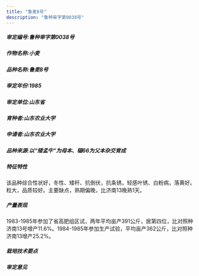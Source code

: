 ```yaml
---
title: "鲁麦8号"
description: "鲁种审字第0038号"
---
```

##### 审定编号:鲁种审字第0038号

##### 作物名称:小麦

##### 品种名称:鲁麦8号

##### 审定年份:1985

##### 审定单位:山东省

##### 育种者:山东农业大学

##### 申请者:山东农业大学

##### 品种来源:以“矮孟牛”为母本、辐66为父本杂交育成

##### 特征特性
该品种综合性状好，冬性、矮秆、抗倒伏，抗条锈，轻感叶锈、白粉病，落黄好。粒大，品质较好。主要缺点，熟期偏晚，比济南13晚熟1天。

##### 产量表现
1983-1985年参加了省高肥组区试，两年平均亩产391公斤，居第四位，比对照种济南13号增产11.6%。1984-1985年参加生产试验，平均亩产362公斤，比对照种济南13增产25.2%。

##### 栽培技术要点


##### 审定意见

